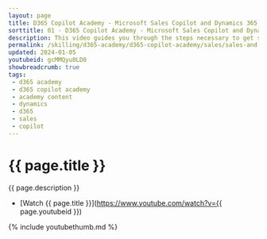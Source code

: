 ```yaml
---
layout: page
title: D365 Copilot Academy - Microsoft Sales Copilot and Dynamics 365 Sales
sorttitle: 01 - D365 Copilot Academy - Microsoft Sales Copilot and Dynamics 365 Sales
description: This video guides you through the steps necessary to get started quickly in creating and boosting a chatbot with expanded natural language capabilities with Microsoft Sales Copilot and D365 Sales. Copilot, in this integrated scenario, helps sellers dramatically reduce the time they spend on basic tasks. Copilot helps author email responses to customers and can create an email summary of a Teams meeting in Outlook. The meeting summary pulls in details from the seller’s CRM such as product and pricing information, as well as insights from the recorded Teams call.
permalink: /skilling/d365-academy/d365-copilot-academy/sales/sales-and-copilot
updated: 2024-01-05
youtubeid: gcMMQyu0LD0
showbreadcrumb: true
tags: 
 - d365 academy
 - d365 copilot academy
 - academy content
 - dynamics
 - d365
 - sales
 - copilot
---
```


# {{ page.title }}

{{ page.description }}

* [Watch {{ page.title }}](https://www.youtube.com/watch?v={{ page.youtubeid }})

{% include youtubethumb.md %}
